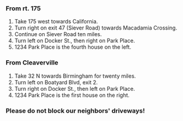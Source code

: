 ### From rt. 175

1. Take 175 west towards California.
2. Turn right on exit 47 (Siever Road) towards Macadamia Crossing.
3. Continue on Siever Road ten miles.
4. Turn left on Docker St., then right on Park Place.
5. 1234 Park Place is the fourth house on the left.

### From Cleaverville

1. Take 32 N towards Birmingham for twenty miles.
2. Turn left on Boatyard Blvd, exit 2.
3. Turn right on Docker St., then left on Park Place.
4. 1234 Park Place is the first house on the right.

### Please do not block our neighbors' driveways!
